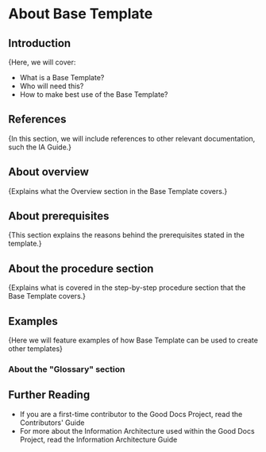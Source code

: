 # About Base Template

## Introduction
{Here, we will cover:

- What is a Base Template?
- Who will need this?
- How to make best use of the Base Template?

## References
{In this section, we will include references to other relevant documentation, such the IA Guide.}

## About overview
{Explains what the Overview section in the Base Template covers.}

## About prerequisites
{This section explains the reasons behind the prerequisites stated in the template.}

## About the procedure section
{Explains what is covered in the step-by-step procedure section that the Base Template covers.}

## Examples 
{Here we will feature examples of how Base Template can be used to create other templates}



### About the "Glossary" section




## Further Reading

* If you are a first-time contributor to the Good Docs Project, read the Contributors' Guide
* For more about the Information Architecture used within the Good Docs Project, read the Information Architecture Guide
